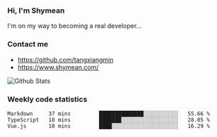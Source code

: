 ### Hi, I'm Shymean

I'm on my way to becoming a real developer...

### Contact me

- <https://github.com/tangxiangmin>
- <https://www.shymean.com/>

![Github Stats](https://github-readme-stats.vercel.app/api?username=tangxiangmin&show_icons=true&theme=dark)


###  Weekly code statistics

<!--START_SECTION:waka-->

```text
Markdown     37 mins         ██████████████░░░░░░░░░░░   55.66 %
TypeScript   18 mins         ███████░░░░░░░░░░░░░░░░░░   28.05 %
Vue.js       10 mins         ████░░░░░░░░░░░░░░░░░░░░░   16.29 %
```

<!--END_SECTION:waka-->